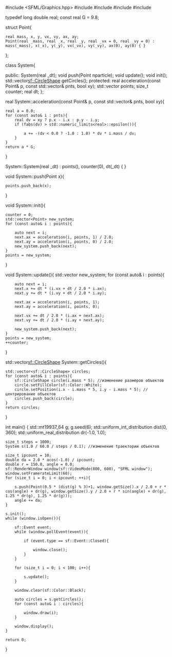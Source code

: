 #include <SFML/Graphics.hpp>
#include <vector>
#include <cmath>
#include <iostream>
#include <random>

typedef long double real;
const real G = 9.8;

struct Point{

    real mass, x, y, vx, vy, ax, ay;
    Point(real _mass, real _x, real _y, real _vx = 0, real _vy = 0) : mass(_mass), x(_x), y(_y), vx(_vx), vy(_vy), ax(0), ay(0) { }
};

class System{

public:
    System(real _dt);
    void push(Point nparticle);
    void update();
    void init();
    std::vector<sf::CircleShape> getCircles();
protected:
    real acceleration(const Point& p, const std::vector<Point>& pnts, bool xy);
    std::vector<Point> points;
    size_t counter;
    real dt;
};

real System::acceleration(const Point& p, const std::vector<Point>& pnts, bool xy){

    real a = 0.0;
    for (const auto& i : pnts){
        real dv = xy ? p.x - i.x : p.y - i.y;
        if (fabs(dv) > std::numeric_limits<real>::epsilon()){

            a += -(dv < 0.0 ? -1.0 : 1.0) * dv * i.mass / dv;
        }
    }
    return a * G;
}

System::System(real _dt) : points(), counter(0), dt(_dt) { }

void System::push(Point x){

    points.push_back(x);
}

void System::init(){

    counter = 0;
    std::vector<Point> new_system;
    for (const auto& i : points){

        auto next = i;
        next.ax = acceleration(i, points, 1) / 2.0;
        next.ay = acceleration(i, points, 0) / 2.0;
        new_system.push_back(next);
    }
    points = new_system;
}

void System::update(){
    std::vector<Point> new_system;
    for (const auto& i : points){

        auto next = i;
        next.x += dt * (i.vx + dt / 2.0 * i.ax);
        next.y += dt * (i.vy + dt / 2.0 * i.ay);

        next.ax = acceleration(i, points, 1);
        next.ay = acceleration(i, points, 0);

        next.vx += dt / 2.0 * (i.ax + next.ax);
        next.vy += dt / 2.0 * (i.ay + next.ay);

        new_system.push_back(next);
    }
    points = new_system;
    ++counter;
}

std::vector<sf::CircleShape> System::getCircles(){

    std::vector<sf::CircleShape> circles;
    for (const auto& i : points){
        sf::CircleShape circle(i.mass * 5); //изменение размеров объектов
        circle.setFillColor(sf::Color::White);
        circle.setPosition(i.x - i.mass * 5, i.y - i.mass * 5); //центрирование объектов
        circles.push_back(circle);
    }
    return circles;
}

int main()
{
    std::mt19937_64 g;
    g.seed(6);
    std::uniform_int_distribution<int> dist(0, 360);
    std::uniform_real_distribution<real> dr(-1.0, 1.0);

    size_t steps = 1000;
    System s(1.0 / 60.0 / steps / 0.1); //изменение tраектории объектов

    size_t ipcount = 10;
    double da = 2.0 * acos(-1.0) / ipcount;
    double r = 150.0, angle = 0.0;
    sf::RenderWindow window(sf::VideoMode(800, 600), "SFML window");
    window.setFramerateLimit(60);
    for (size_t i = 0; i < ipcount; ++i){

        s.push(Point(0.5 * (dist(g) % 3)+1, window.getSize().x / 2.0 + r * cos(angle) + dr(g), window.getSize().y / 2.0 + r * sin(angle) + dr(g), 1.25 * dr(g), 1.25 * dr(g)));
        angle += da;
    }

    s.init();
    while (window.isOpen()){

        sf::Event event;
        while (window.pollEvent(event)){

            if (event.type == sf::Event::Closed){

                window.close();
            }
        }

        for (size_t i = 0; i < 100; i++){

            s.update();
        }

        window.clear(sf::Color::Black);

        auto circles = s.getCircles();
        for (const auto& i : circles){

            window.draw(i);
        }

        window.display();
    }

    return 0;
}
